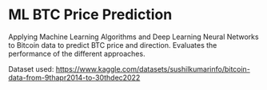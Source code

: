 # ML BTC Price Prediction
Applying Machine Learning Algorithms and Deep Learning Neural Networks to Bitcoin data to predict BTC price and direction. Evaluates the performance of the different approaches. 

Dataset used: https://www.kaggle.com/datasets/sushilkumarinfo/bitcoin-data-from-9thapr2014-to-30thdec2022

